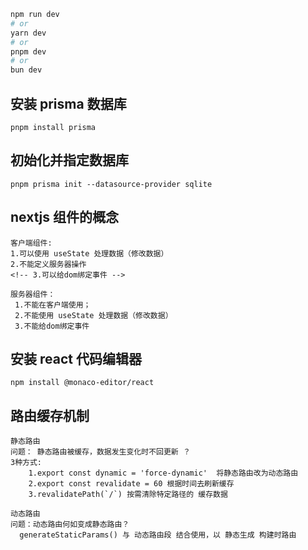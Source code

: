 ```bash
npm run dev
# or
yarn dev
# or
pnpm dev
# or
bun dev
```

## 安装 prisma 数据库

    pnpm install prisma

## 初始化并指定数据库

    pnpm prisma init --datasource-provider sqlite

## nextjs 组件的概念

    客户端组件:
    1.可以使用 useState 处理数据（修改数据）
    2.不能定义服务器操作
    <!-- 3.可以给dom绑定事件 -->

    服务器组件：
     1.不能在客户端使用；
     2.不能使用 useState 处理数据（修改数据）
     3.不能给dom绑定事件

## 安装 react 代码编辑器

    npm install @monaco-editor/react

## 路由缓存机制

    静态路由
    问题： 静态路由被缓存，数据发生变化时不回更新 ？
    3种方式:
        1.export const dynamic = 'force-dynamic'  将静态路由改为动态路由
        2.export const revalidate = 60 根据时间去刷新缓存
        3.revalidatePath(`/`) 按需清除特定路径的 缓存数据

    动态路由
    问题：动态路由何如变成静态路由？
      generateStaticParams() 与 动态路由段 结合使用，以 静态生成 构建时路由
